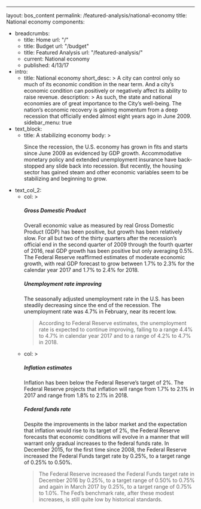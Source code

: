---
layout: bos_content
permalink: /featured-analysis/national-economy
title: National economy
components:
- breadcrumbs:
  - title: Home
    url: "/"
  - title: Budget
    url: "/budget"
  - title: Featured Analysis
    url: "/featured-analysis/"
  - current: National economy
  - published: 4/13/17
- intro:
  - title: National economy
    short_desc: >
      A city can control only so much of its economic condition in the near term. And a city’s economic condition can positively or negatively affect its ability to raise revenue.
    description: >
      As such, the state and national economies are of great importance to the City’s well-being. The nation’s economic recovery is gaining momentum from a deep recession that officially ended almost eight years ago in June 2009.
    sidebar_menu: true    
- text_block:
  - title: A stabilizing economy
    body: >
      <p>Since the recession, the U.S. economy has grown in fits and starts since June 2009 as evidenced by GDP growth. Accommodative monetary policy and extended unemployment insurance have back-stopped any slide back into recession. But recently, the housing sector has gained steam and other economic variables seem to be stabilizing and beginning to grow.</p>
- text_col_2:
  - col: >
    <h5>Gross Domestic Product</h5>
    <p>Overall economic value as measured by real Gross Domestic Product (GDP) has been positive, but growth has been relatively slow. For all but two of the thirty quarters after the recession’s official end in the second quarter of 2009 through the fourth quarter of 2016, real GDP growth has been positive but only averaging 0.5%. The Federal Reserve reaffirmed estimates of moderate economic growth, with real GDP forecast to grow between 1.7% to 2.3% for the calendar year 2017 and 1.7% to 2.4% for 2018.</p>
    <h5>Unemployment rate improving</h5>
    <p>The seasonally adjusted unemployment rate in the U.S. has been steadily decreasing since the end of the recession. The unemployment rate was 4.7% in February, near its recent low. <blockquote>According to Federal Reserve estimates, the unemployment rate is expected to continue improving, falling to a range 4.4% to 4.7% in calendar year 2017 and to a range of 4.2% to 4.7% in 2018.</blockquote></p>
   - col: >
     <h5>Inflation estimates</h5>
     <p>Inflation has been below the Federal Reserve’s target of 2%. The Federal Reserve projects that inflation will range from 1.7% to 2.1% in 2017 and range from 1.8% to 2.1% in 2018.</p>
     <h5>Federal funds rate</h5>
     <p>Despite the improvements in the labor market and the expectation that inflation would rise to its target of 2%, the Federal Reserve forecasts that economic conditions will evolve in a manner that will warrant only gradual increases to the federal funds rate. In December 2015, for the first time since 2008, the Federal Reserve increased the Federal Funds target rate by 0.25%, to a target range of 0.25% to 0.50%. <blockquote>The Federal Reserve increased the Federal Funds target rate in December 2016 by 0.25%, to a target range of 0.50% to 0.75% and again in March 2017 by 0.25%, to a target range of 0.75% to 1.0%. The Fed’s benchmark rate, after these modest increases, is still quite low by historical standards.</blockquote></p>
